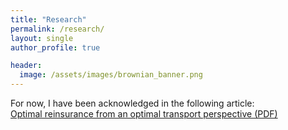 ```yaml
---
title: "Research"
permalink: /research/
layout: single
author_profile: true

header:
  image: /assets/images/brownian_banner.png
---
```


<!-- Qui puoi iniziare a scrivere qualcosa sul tuo ambito di ricerca -->
For now, I have been acknowledged in the following article:  
<a href="/assets/AAG25_IME.pdf" target="_blank">Optimal reinsurance from an optimal transport perspective (PDF)</a>
